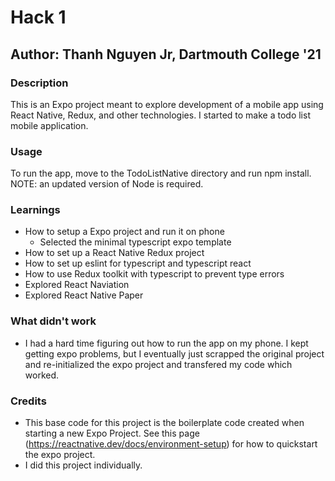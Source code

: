 # Hack 1

## Author: Thanh Nguyen Jr, Dartmouth College '21

### Description

This is an Expo project meant to explore development of a mobile app using React Native, Redux, and other technologies.
I started to make a todo list mobile application.

### Usage

To run the app, move to the TodoListNative directory and run npm install.
NOTE: an updated version of Node is required.

### Learnings

- How to setup a Expo project and run it on phone
  - Selected the minimal typescript expo template
- How to set up a React Native Redux project
- How to set up eslint for typescript and typescript react
- How to use Redux toolkit with typescript to prevent type errors
- Explored React Naviation
- Explored React Native Paper

### What didn't work

- I had a hard time figuring out how to run the app on my phone. I kept getting expo problems, but I eventually just scrapped the original project and re-initialized the expo project and transfered my code which worked.

### Credits

- This base code for this project is the boilerplate code created when starting a new Expo Project. See this page (<https://reactnative.dev/docs/environment-setup>) for how to quickstart the expo project.
- I did this project individually.

